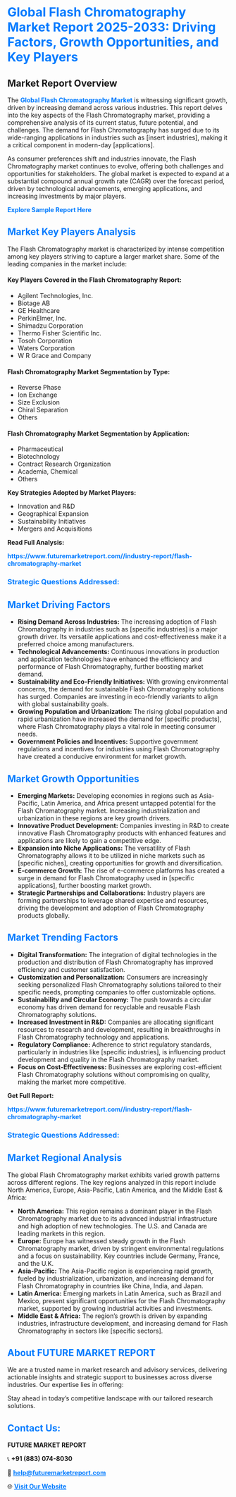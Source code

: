 <h1 style="color: #007BFF;">Global Flash Chromatography Market Report 2025-2033: Driving Factors, Growth Opportunities, and Key Players</h1>

<section id="overview">
<h2>Market Report Overview</h2>
<p>The <a href="https://www.futuremarketreport.com//industry-report/flash-chromatography-market" style="color: #007BFF; text-decoration: none;"><strong>Global Flash Chromatography Market</strong></a> is witnessing significant growth, driven by increasing demand across various industries. This report delves into the key aspects of the Flash Chromatography market, providing a comprehensive analysis of its current status, future potential, and challenges. The demand for Flash Chromatography has surged due to its wide-ranging applications in industries such as [insert industries], making it a critical component in modern-day [applications].</p>
<p>As consumer preferences shift and industries innovate, the Flash Chromatography market continues to evolve, offering both challenges and opportunities for stakeholders. The global market is expected to expand at a substantial compound annual growth rate (CAGR) over the forecast period, driven by technological advancements, emerging applications, and increasing investments by major players.</p>
</section>

<section id="overview">
<p><a href="https://www.futuremarketreport.com//request-sample/reportId=60457" style="color: #007BFF; text-decoration: none;"><strong>Explore Sample Report Here</strong></a></p>
</section>

<section id="key-players">
<h2 style="color: #007BFF;">Market Key Players Analysis</h2>
<p>The Flash Chromatography market is characterized by intense competition among key players striving to capture a larger market share. Some of the leading companies in the market include:</p>
<h4>Key Players Covered in the Flash Chromatography Report:</h4>
<ul><li>Agilent Technologies, Inc.</li><li>Biotage AB</li><li>GE Healthcare</li><li>PerkinElmer, Inc.</li><li>Shimadzu Corporation</li><li>Thermo Fisher Scientific Inc.</li><li>Tosoh Corporation</li><li>Waters Corporation</li><li>W R Grace and Company</li></ul>
<h4>Flash Chromatography Market Segmentation by Type:</h4>
<ul><li>Reverse Phase</li><li>Ion Exchange</li><li>Size Exclusion</li><li>Chiral Separation</li><li>Others</li></ul>

<h4>Flash Chromatography Market Segmentation by Application:</h4>
<ul><li>Pharmaceutical</li><li>Biotechnology</li><li>Contract Research Organization</li><li>Academia, Chemical</li><li>Others</li></ul>
<p><strong>Key Strategies Adopted by Market Players:</strong></p>
<ul>
<li>Innovation and R&D</li>
<li>Geographical Expansion</li>
<li>Sustainability Initiatives</li>
<li>Mergers and Acquisitions</li>
</ul>
</section>

<section>
<p><strong>Read Full Analysis: </strong></p><a href="https://www.futuremarketreport.com//industry-report/flash-chromatography-market" style="color: #007BFF; text-decoration: none;"><strong>https://www.futuremarketreport.com//industry-report/flash-chromatography-market</strong></a>
<h3 style="color: #007BFF;">Strategic Questions Addressed:</h3>
</section>

<section id="driving-factors">
<h2 style="color: #007BFF;">Market Driving Factors</h2>
<ul>
<li><strong>Rising Demand Across Industries:</strong> The increasing adoption of Flash Chromatography in industries such as [specific industries] is a major growth driver. Its versatile applications and cost-effectiveness make it a preferred choice among manufacturers.</li>
<li><strong>Technological Advancements:</strong> Continuous innovations in production and application technologies have enhanced the efficiency and performance of Flash Chromatography, further boosting market demand.</li>
<li><strong>Sustainability and Eco-Friendly Initiatives:</strong> With growing environmental concerns, the demand for sustainable Flash Chromatography solutions has surged. Companies are investing in eco-friendly variants to align with global sustainability goals.</li>
<li><strong>Growing Population and Urbanization:</strong> The rising global population and rapid urbanization have increased the demand for [specific products], where Flash Chromatography plays a vital role in meeting consumer needs.</li>
<li><strong>Government Policies and Incentives:</strong> Supportive government regulations and incentives for industries using Flash Chromatography have created a conducive environment for market growth.</li>
</ul>
</section>

<section id="growth-opportunities">
<h2 style="color: #007BFF;">Market Growth Opportunities</h2>
<ul>
<li><strong>Emerging Markets:</strong> Developing economies in regions such as Asia-Pacific, Latin America, and Africa present untapped potential for the Flash Chromatography market. Increasing industrialization and urbanization in these regions are key growth drivers.</li>
<li><strong>Innovative Product Development:</strong> Companies investing in R&D to create innovative Flash Chromatography products with enhanced features and applications are likely to gain a competitive edge.</li>
<li><strong>Expansion into Niche Applications:</strong> The versatility of Flash Chromatography allows it to be utilized in niche markets such as [specific niches], creating opportunities for growth and diversification.</li>
<li><strong>E-commerce Growth:</strong> The rise of e-commerce platforms has created a surge in demand for Flash Chromatography used in [specific applications], further boosting market growth.</li>
<li><strong>Strategic Partnerships and Collaborations:</strong> Industry players are forming partnerships to leverage shared expertise and resources, driving the development and adoption of Flash Chromatography products globally.</li>
</ul>
</section>

<section id="trending-factors">
<h2 style="color: #007BFF;">Market Trending Factors</h2>
<ul>
<li><strong>Digital Transformation:</strong> The integration of digital technologies in the production and distribution of Flash Chromatography has improved efficiency and customer satisfaction.</li>
<li><strong>Customization and Personalization:</strong> Consumers are increasingly seeking personalized Flash Chromatography solutions tailored to their specific needs, prompting companies to offer customizable options.</li>
<li><strong>Sustainability and Circular Economy:</strong> The push towards a circular economy has driven demand for recyclable and reusable Flash Chromatography solutions.</li>
<li><strong>Increased Investment in R&D:</strong> Companies are allocating significant resources to research and development, resulting in breakthroughs in Flash Chromatography technology and applications.</li>
<li><strong>Regulatory Compliance:</strong> Adherence to strict regulatory standards, particularly in industries like [specific industries], is influencing product development and quality in the Flash Chromatography market.</li>
<li><strong>Focus on Cost-Effectiveness:</strong> Businesses are exploring cost-efficient Flash Chromatography solutions without compromising on quality, making the market more competitive.</li>
</ul>
</section>

<section>
<p><strong>Get Full Report: </strong></p><a href="https://www.futuremarketreport.com//industry-report/flash-chromatography-market" style="color: #007BFF; text-decoration: none;"><strong>https://www.futuremarketreport.com//industry-report/flash-chromatography-market</strong></a>
<h3 style="color: #007BFF;">Strategic Questions Addressed:</h3>
</section>


<section id="regional-analysis">
<h2 style="color: #007BFF;">Market Regional Analysis</h2>
<p>The global Flash Chromatography market exhibits varied growth patterns across different regions. The key regions analyzed in this report include North America, Europe, Asia-Pacific, Latin America, and the Middle East & Africa:</p>
<ul>
<li><strong>North America:</strong> This region remains a dominant player in the Flash Chromatography market due to its advanced industrial infrastructure and high adoption of new technologies. The U.S. and Canada are leading markets in this region.</li>
<li><strong>Europe:</strong> Europe has witnessed steady growth in the Flash Chromatography market, driven by stringent environmental regulations and a focus on sustainability. Key countries include Germany, France, and the U.K.</li>
<li><strong>Asia-Pacific:</strong> The Asia-Pacific region is experiencing rapid growth, fueled by industrialization, urbanization, and increasing demand for Flash Chromatography in countries like China, India, and Japan.</li>
<li><strong>Latin America:</strong> Emerging markets in Latin America, such as Brazil and Mexico, present significant opportunities for the Flash Chromatography market, supported by growing industrial activities and investments.</li>
<li><strong>Middle East & Africa:</strong> The region’s growth is driven by expanding industries, infrastructure development, and increasing demand for Flash Chromatography in sectors like [specific sectors].</li>
</ul>
</section>

<footer>
<h2 style="color: #007BFF;">About FUTURE MARKET REPORT</h2>
<p>We are a trusted name in market research and advisory services, delivering actionable insights and strategic support to businesses across diverse industries. Our expertise lies in offering:</p>

<p>Stay ahead in today’s competitive landscape with our tailored research solutions.</p>

<h2 style="color: #007BFF;">Contact Us:</h2>
<p><strong>FUTURE MARKET REPORT</strong></p>
<p>📞 <strong>+91 (883) 074-8030</strong></p>
<p>📧 <strong><a href="mailto:help@futuremarketreport.com" style="color: #007BFF;">help@futuremarketreport.com</a></strong></p>
<p>🌐 <strong><a href="https://www.futuremarketreport.com/" style="color: #007BFF;">Visit Our Website</a></strong></p>
</footer>